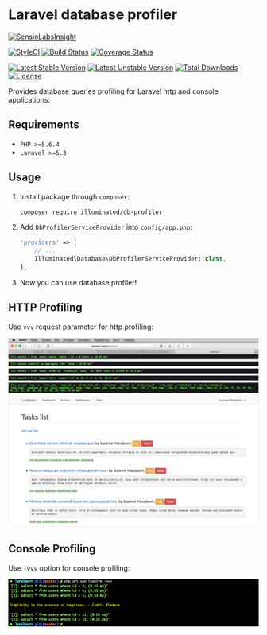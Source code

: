 # Laravel database profiler

[![SensioLabsInsight](https://insight.sensiolabs.com/projects/8ec1928c-0727-427c-96e9-2a963eb6546b/big.png)](https://insight.sensiolabs.com/projects/8ec1928c-0727-427c-96e9-2a963eb6546b)

[![StyleCI](https://styleci.io/repos/68023936/shield?branch=master&style=flat)](https://styleci.io/repos/68023936)
[![Build Status](https://travis-ci.org/dmitry-ivanov/laravel-db-profiler.svg?branch=master)](https://travis-ci.org/dmitry-ivanov/laravel-db-profiler)
[![Coverage Status](https://coveralls.io/repos/github/dmitry-ivanov/laravel-db-profiler/badge.svg?branch=master)](https://coveralls.io/github/dmitry-ivanov/laravel-db-profiler?branch=master)

[![Latest Stable Version](https://poser.pugx.org/illuminated/db-profiler/v/stable)](https://packagist.org/packages/illuminated/db-profiler)
[![Latest Unstable Version](https://poser.pugx.org/illuminated/db-profiler/v/unstable)](https://packagist.org/packages/illuminated/db-profiler)
[![Total Downloads](https://poser.pugx.org/illuminated/db-profiler/downloads)](https://packagist.org/packages/illuminated/db-profiler)
[![License](https://poser.pugx.org/illuminated/db-profiler/license)](https://packagist.org/packages/illuminated/db-profiler)

Provides database queries profiling for Laravel http and console applications.

## Requirements
- `PHP >=5.6.4`
- `Laravel >=5.3`

## Usage

1. Install package through `composer`:
    ```shell
    composer require illuminated/db-profiler
    ```

2. Add `DbProfilerServiceProvider` into `config/app.php`:
    ```php
    'providers' => [
        // ...
        Illuminated\Database\DbProfilerServiceProvider::class,
    ],
    ```

3. Now you can use database profiler!


## HTTP Profiling

Use `vvv` request parameter for http profiling:

![Http example](doc/img/example-http.png)

## Console Profiling

Use `-vvv` option for console profiling:

![Console example](doc/img/example-console.png)
